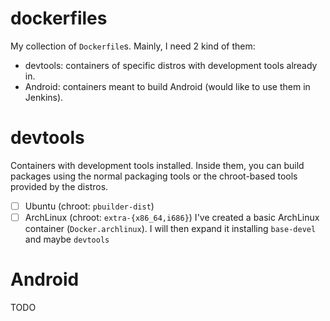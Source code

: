 # dockerfiles
My collection of `Dockerfile`s.
Mainly, I need 2 kind of them:
- devtools: containers of specific distros with development tools already in.
- Android: containers meant to build Android (would like to use them in Jenkins). 

# devtools
Containers with development tools installed.
Inside them, you can build packages using the normal packaging tools or
the chroot-based tools provided by the distros.
- [ ] Ubuntu (chroot: `pbuilder-dist`)
- [ ] ArchLinux (chroot: `extra-{x86_64,i686}`)
  I've created a basic ArchLinux container (`Docker.archlinux`).
  I will then expand it installing `base-devel` and maybe `devtools`
# Android
TODO
